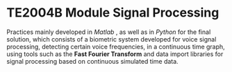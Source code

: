 
  # TE2004B Module Signal Processing

  Practices mainly developed in _Matlab_ , as well as in _Python_ for the final solution,
which consists of a biometric system developed for voice signal processing, detecting certain voice frequencies, 
in a continuous time graph, using tools such as the **Fast Fourier Transform** and data import
libraries for signal processing based on continuous simulated time data.
